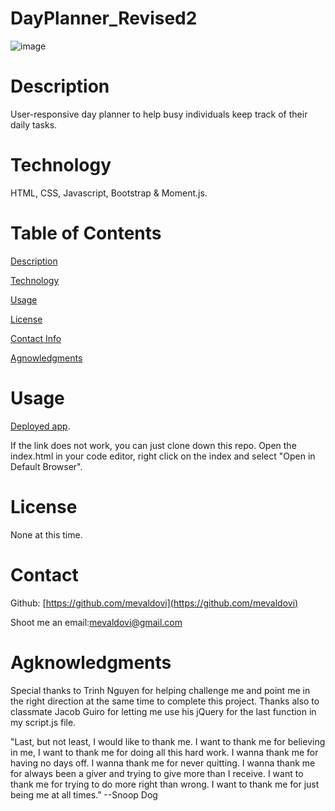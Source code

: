 # DayPlanner_Revised2
![image](https://user-images.githubusercontent.com/83307023/135498255-ae3ae225-7de1-4e3f-b751-5edaa8faa41a.png)


# Description
User-responsive day planner to help busy individuals keep track of their daily tasks.


# Technology
HTML, CSS, Javascript, Bootstrap & Moment.js.


# Table of Contents
[Description](https://github.com/mevaldovi/DayPlanner_Revised2#Description)


[Technology](https://github.com/mevaldovi/DayPlanner_Revised2#Technology)


[Usage](https://github.com/mevaldovi/DayPlanner_Revised2#Usage)


[License](https://github.com/mevaldovi/DayPlanner_Revised2#License)


[Contact Info](https://github.com/mevaldovi/DayPlanner_Revised2#Contact)


[Agnowledgments](https://github.com/mevaldovi/DayPlanner_Revised2#Agknowledgments)


# Usage

[Deployed app](https://mevaldovi.github.io/DayPlanner_Revised2/). 

If the link does not work, you can just clone down this repo. Open the index.html in your code editor, right click on the index and select "Open in Default Browser".
# License
None at this time.

# Contact

Github: [https://github.com/mevaldovi](https://github.com/mevaldovi)

Shoot me an email:[mevaldovi@gmail.com](mailto:mevaldovi@gmail.com)

# Agknowledgments
Special thanks to Trinh Nguyen for helping challenge me and point me in the right direction at the same time to complete this project.
Thanks also to classmate Jacob Guiro for letting me use his jQuery for the last function in my script.js file.

"Last, but not least, I would like to thank me. I want to thank me for believing in me, I want to thank me for doing all this hard work. I wanna thank me for having no days off. I wanna thank me for never quitting. I wanna thank me for always been a giver and trying to give more than I receive. I want to thank me for trying to do more right than wrong. I want to thank me for just being me at all times.” --Snoop Dog
